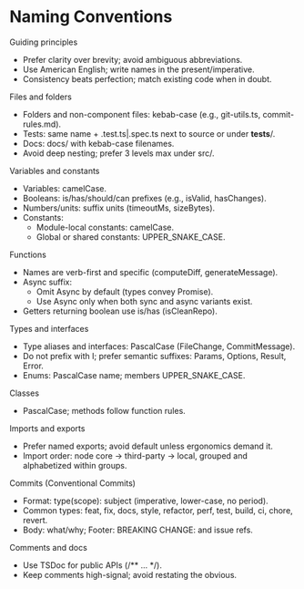 # Naming Conventions

Guiding principles
- Prefer clarity over brevity; avoid ambiguous abbreviations.
- Use American English; write names in the present/imperative.
- Consistency beats perfection; match existing code when in doubt.

Files and folders
- Folders and non-component files: kebab-case (e.g., git-utils.ts, commit-rules.md).
- Tests: same name + .test.ts|.spec.ts next to source or under __tests__/.
- Docs: docs/ with kebab-case filenames.
- Avoid deep nesting; prefer 3 levels max under src/.

Variables and constants
- Variables: camelCase.
- Booleans: is/has/should/can prefixes (e.g., isValid, hasChanges).
- Numbers/units: suffix units (timeoutMs, sizeBytes).
- Constants:
  - Module-local constants: camelCase.
  - Global or shared constants: UPPER_SNAKE_CASE.

Functions
- Names are verb-first and specific (computeDiff, generateMessage).
- Async suffix:
  - Omit Async by default (types convey Promise).
  - Use Async only when both sync and async variants exist.
- Getters returning boolean use is/has (isCleanRepo).

Types and interfaces
- Type aliases and interfaces: PascalCase (FileChange, CommitMessage).
- Do not prefix with I; prefer semantic suffixes: Params, Options, Result, Error.
- Enums: PascalCase name; members UPPER_SNAKE_CASE.

Classes
- PascalCase; methods follow function rules.

Imports and exports
- Prefer named exports; avoid default unless ergonomics demand it.
- Import order: node core -> third-party -> local, grouped and alphabetized within groups.

Commits (Conventional Commits)
- Format: type(scope): subject (imperative, lower-case, no period).
- Common types: feat, fix, docs, style, refactor, perf, test, build, ci, chore, revert.
- Body: what/why; Footer: BREAKING CHANGE: and issue refs.

Comments and docs
- Use TSDoc for public APIs (/** ... */).
- Keep comments high-signal; avoid restating the obvious.
